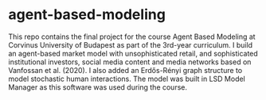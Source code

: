 # agent-based-modeling
This repo contains the final project for the course Agent Based Modeling at Corvinus University of Budapest as part of the 3rd-year curriculum. I build an agent-based market model with unsophisticated retail, and sophisticated institutional investors, social media content and media networks based on Vanfossan et al. (2020). I also added an Erdős-Rényi graph structure to model stochastic human interactions. The model was built in LSD Model Manager as this software was used during the course.
